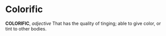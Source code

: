 # Colorific

**COLORIFIC**, _adjective_ That has the quality of tinging; able to give color, or tint to other bodies.